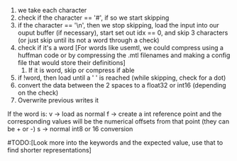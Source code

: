 1. we take each character
2. check if the character == '#', if so we start skipping
3. if the character == '\n', then we stop skipping, load the input into our ouput buffer (if necessary),  start set out idx == 0, and skip 3 characters (or just skip until its not a word through a check)
4. check if it's a word [For words like usemtl, we could compress using a huffman code or by compressing the .mtl filenames and making a config file that would store their definitions]
	1. If it is word, skip or compress if able
5. if !word, then load until a ' ' is reached (while skipping, check for a dot)
6. convert the data between the 2 spaces to a float32 or int16 (depending on the check)
7. Overwrite previous writes it


If the word is:
v -> load as normal
f -> create a int reference point and the corresponding values will be the numerical offsets from that point (they can be + or -)
s -> normal int8 or 16 conversion

#TODO:[Look more into the keywords and the expected value, use that to find shorter representations]
